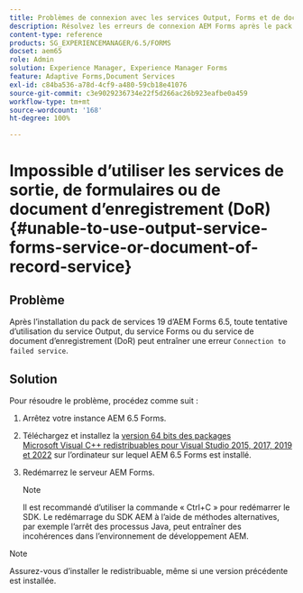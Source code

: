 ```yaml
---
title: Problèmes de connexion avec les services Output, Forms et de document d’enregistrement
description: Résolvez les erreurs de connexion AEM Forms après le pack de services 19. Arrêtez le serveur, installez Microsoft Visual C++, puis redémarrez le serveur pour une solution transparente. Résolvez les problèmes liés aux services Output, Forms et de document d’enregistrement.
content-type: reference
products: SG_EXPERIENCEMANAGER/6.5/FORMS
docset: aem65
role: Admin
solution: Experience Manager, Experience Manager Forms
feature: Adaptive Forms,Document Services
exl-id: c84ba536-a78d-4cf9-a480-59cb18e41076
source-git-commit: c3e9029236734e22f5d266ac26b923eafbe0a459
workflow-type: tm+mt
source-wordcount: '168'
ht-degree: 100%

---
```


# Impossible d’utiliser les services de sortie, de formulaires ou de document d’enregistrement (DoR) {#unable-to-use-output-service-forms-service-or-document-of-record-service}

## Problème

Après l’installation du pack de services 19 d’AEM Forms 6.5, toute tentative d’utilisation du service Output, du service Forms ou du service de document d’enregistrement (DoR) peut entraîner une erreur `Connection to failed service`.

## Solution

Pour résoudre le problème, procédez comme suit :

1. Arrêtez votre instance AEM 6.5 Forms.
1. Téléchargez et installez la [version 64 bits des packages Microsoft Visual C++ redistribuables pour Visual Studio 2015, 2017, 2019 et 2022](https://learn.microsoft.com/fr-fr/cpp/windows/latest-supported-vc-redist?view=msvc-170#visual-studio-2015-2017-2019-and-2022) sur l’ordinateur sur lequel AEM 6.5 Forms est installé.
1. Redémarrez le serveur AEM Forms.

   >[!NOTE]
   >
   > Il est recommandé d’utiliser la commande « Ctrl+C » pour redémarrer le SDK. Le redémarrage du SDK AEM à l’aide de méthodes alternatives, par exemple l’arrêt des processus Java, peut entraîner des incohérences dans l’environnement de développement AEM.


>[!NOTE]
>
>
> Assurez-vous d’installer le redistribuable, même si une version précédente est installée.
